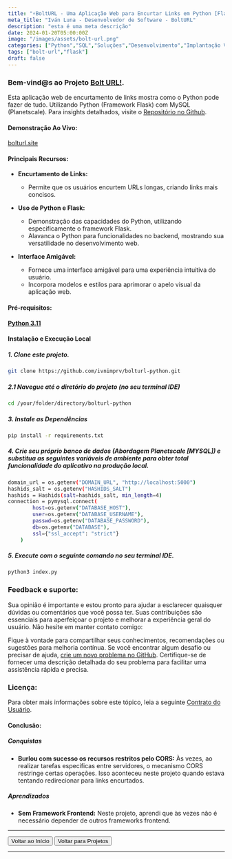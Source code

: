 ```yaml
---
title: "⚡️BoltURL - Uma Aplicação Web para Encurtar Links em Python [Flask]."
meta_title: "Iván Luna - Desenvolvedor de Software - BoltURL"
description: "esta é uma meta descrição"
date: 2024-01-20T05:00:00Z
image: "/images/assets/bolt-url.png"
categories: ["Python","SQL","Soluções","Desenvolvimento","Implantação Vercel"]
tags: ["bolt-url","flask"]
draft: false
---
```


### Bem-vind@s ao Projeto [Bolt URL!](https://bolturl.site/).
Esta aplicação web de encurtamento de links mostra como o Python pode fazer de tudo. Utilizando Python (Framework Flask) com MySQL (Planetscale). Para insights detalhados, visite o [Repositório no Github](https://github.com/imprvhub/bolturl-python).

#### Demonstração Ao Vivo:

[bolturl.site](https://bolturl.site)

#### Principais Recursos:
- **Encurtamento de Links:**
    - Permite que os usuários encurtem URLs longas, criando links mais concisos.

- **Uso de Python e Flask:**
    - Demonstração das capacidades do Python, utilizando especificamente o framework Flask.
    - Alavanca o Python para funcionalidades no backend, mostrando sua versatilidade no desenvolvimento web.

- **Interface Amigável:**
    - Fornece uma interface amigável para uma experiência intuitiva do usuário.
    - Incorpora modelos e estilos para aprimorar o apelo visual da aplicação web.

#### Pré-requisitos:
[**Python 3.11**](https://www.python.org/downloads/release/python-3110/)

#### Instalação e Execução Local

##### 1. Clone este projeto.
```bash
git clone https://github.com/ivnimprv/bolturl-python.git
```
##### 2.1 Navegue até o diretório do projeto (no seu terminal IDE)
```bash
cd /your/folder/directory/bolturl-python
```
##### 3. Instale as Dependências
```bash
pip install -r requirements.txt
```
##### 4. Crie seu próprio banco de dados (Abordagem Planetscale [MYSQL]) e substitua as seguintes variáveis de ambiente para obter total funcionalidade do aplicativo na produção local.
```bash
domain_url = os.getenv("DOMAIN_URL", "http://localhost:5000")
hashids_salt = os.getenv("HASHIDS_SALT")
hashids = Hashids(salt=hashids_salt, min_length=4)  
connection = pymysql.connect(
        host=os.getenv("DATABASE_HOST"),
        user=os.getenv("DATABASE_USERNAME"),
        passwd=os.getenv("DATABASE_PASSWORD"),
        db=os.getenv("DATABASE"),
        ssl={"ssl_accept": "strict"}
    )
```
##### 5. Execute com o seguinte comando no seu terminal IDE.
```bash
python3 index.py
```

### Feedback e suporte:
Sua opinião é importante e estou pronto para ajudar a esclarecer quaisquer dúvidas ou comentários que você possa ter. Suas contribuições são essenciais para aperfeiçoar o projeto e melhorar a experiência geral do usuário. Não hesite em manter contato comigo:

Fique à vontade para compartilhar seus conhecimentos, recomendações ou sugestões para melhoria contínua. Se você encontrar algum desafio ou precisar de ajuda, [crie um novo problema no GitHub](https://github.com/imprvhub/bolturl-python/issues/new). Certifique-se de fornecer uma descrição detalhada do seu problema para facilitar uma assistência rápida e precisa.

### Licença:
Para obter mais informações sobre este tópico, leia a seguinte [Contrato do Usuário](https://www.bolturl.site/user_agreements).

#### Conclusão:

##### Conquistas

- **Burlou com sucesso os recursos restritos pelo CORS:** Às vezes, ao realizar tarefas específicas entre servidores, o mecanismo CORS restringe certas operações. Isso aconteceu neste projeto quando estava tentando redirecionar para links encurtados.

##### Aprendizados

- **Sem Framework Frontend:** Neste projeto, aprendi que às vezes não é necessário depender de outros frameworks frontend.

---
<div class="flex justify-between">
      <button class="btn btn-primary" onclick="window.location.href='/';">Voltar ao Início</button>
      <button class="btn btn-primary" onclick="window.location.href='/projetos';">Voltar para Projetos</button>     
</div>

---
